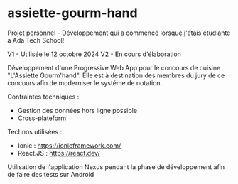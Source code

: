 # assiette-gourm-hand

Projet personnel - Développement qui a commencé lorsque j'étais étudiante à Ada Tech School! 

V1 - Utilisée le 12 octobre 2024 
V2 - En cours d'élaboration

Développement d'une Progressive Web App pour le concours de cuisine "L'Assiette Gourm'hand". 
Elle est à destination des membres du jury de ce concours afin de moderniser le systéme de notation. 

Contraintes techniques : 
- Gestion des données hors ligne possible
- Cross-plateform

Technos utilisées : 

* Ionic : https://ionicframework.com/
* React.JS : https://react.dev/


Utilisation de l'application Nexus pendant la phase de développement afin de faire des tests sur Android

